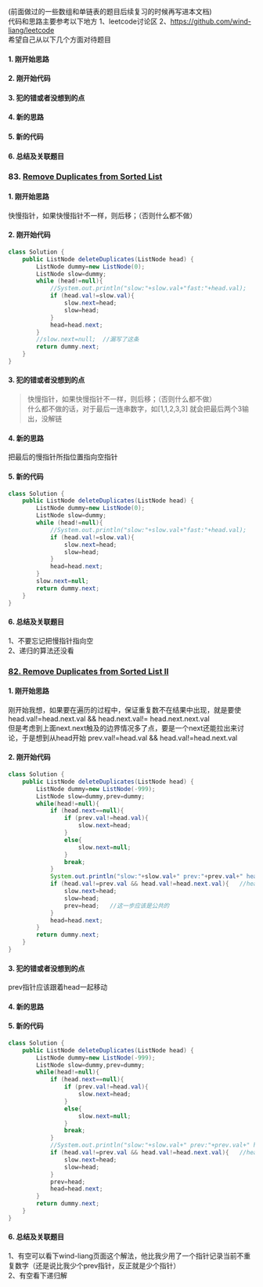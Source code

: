 (前面做过的一些数组和单链表的题目后续复习的时候再写进本文档)  
代码和思路主要参考以下地方 1、leetcode讨论区 2、https://github.com/wind-liang/leetcode  
希望自己从以下几个方面对待题目  
#### 1. 刚开始思路
#### 2. 刚开始代码  
#### 3. 犯的错或者没想到的点  
#### 4. 新的思路  
#### 5. 新的代码  
#### 6. 总结及关联题目  

### 83. [Remove Duplicates from Sorted List](https://leetcode.com/problems/remove-duplicates-from-sorted-list/)  
#### 1. 刚开始思路  
快慢指针，如果快慢指针不一样，则后移；（否则什么都不做）
#### 2. 刚开始代码  

```java
class Solution {
    public ListNode deleteDuplicates(ListNode head) {
        ListNode dummy=new ListNode(0);
        ListNode slow=dummy;
        while (head!=null){
            //System.out.println("slow:"+slow.val+"fast:"+head.val);
            if (head.val!=slow.val){
                slow.next=head;
                slow=head;
            }
            head=head.next;
        }
        //slow.next=null;  //漏写了这条
        return dummy.next;
    }
}
```
#### 3. 犯的错或者没想到的点  
> 快慢指针，如果快慢指针不一样，则后移；（否则什么都不做）  
什么都不做的话，对于最后一连串数字，如[1,1,2,3,3] 就会把最后两个3输出，没解链
#### 4. 新的思路  
把最后的慢指针所指位置指向空指针
#### 5. 新的代码  

```java
class Solution {
    public ListNode deleteDuplicates(ListNode head) {
        ListNode dummy=new ListNode(0);
        ListNode slow=dummy;
        while (head!=null){
            //System.out.println("slow:"+slow.val+"fast:"+head.val);
            if (head.val!=slow.val){
                slow.next=head;
                slow=head;
            }
            head=head.next;
        }
        slow.next=null;
        return dummy.next;
    }
}
```

#### 6. 总结及关联题目  
1、不要忘记把慢指针指向空  
2、递归的算法还没看

### [82. Remove Duplicates from Sorted List II](https://leetcode.com/problems/remove-duplicates-from-sorted-list-ii/)   
#### 1. 刚开始思路  
刚开始我想，如果要在遍历的过程中，保证重复数不在结果中出现，就是要使 head.val!=head.next.val && head.next.val!= head.next.next.val  
但是考虑到上面next.next触及的边界情况多了点，要是一个next还能拉出来讨论，于是想到从head开始  prev.val!=head.val && head.val!=head.next.val  
#### 2. 刚开始代码  
```java
class Solution {
    public ListNode deleteDuplicates(ListNode head) {
        ListNode dummy=new ListNode(-999);
        ListNode slow=dummy,prev=dummy;
        while(head!=null){
            if (head.next==null){
                if (prev.val!=head.val){
                    slow.next=head;
                }
                else{
                    slow.next=null;
                }
                break;
            }
            System.out.println("slow:"+slow.val+" prev:"+prev.val+" head:"+head.val);
            if (head.val!=prev.val && head.val!=head.next.val){   //head.next到null的情况单独讨论
                slow.next=head;
                slow=head;
                prev=head;   //这一步应该是公共的
            }
            head=head.next;
        }
        return dummy.next;
    }
}
```
#### 3. 犯的错或者没想到的点  
prev指针应该跟着head一起移动  
#### 4. 新的思路  
#### 5. 新的代码  
```java
class Solution {
    public ListNode deleteDuplicates(ListNode head) {
        ListNode dummy=new ListNode(-999);
        ListNode slow=dummy,prev=dummy;
        while(head!=null){
            if (head.next==null){
                if (prev.val!=head.val){
                    slow.next=head;
                }
                else{
                    slow.next=null;
                }
                break;
            }
            //System.out.println("slow:"+slow.val+" prev:"+prev.val+" head:"+head.val);
            if (head.val!=prev.val && head.val!=head.next.val){   //head.next到null的情况单独讨论
                slow.next=head;
                slow=head;
            }
            prev=head;
            head=head.next;
        }
        return dummy.next;
    }
}
```
#### 6. 总结及关联题目  
1、有空可以看下wind-liang页面这个解法，他比我少用了一个指针记录当前不重复数字（还是说比我少个prev指针，反正就是少个指针）  
2、有空看下递归解

